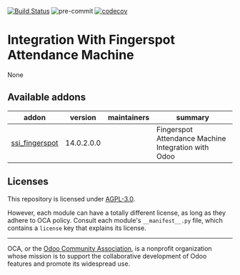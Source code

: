 [![Build Status](https://travis-ci.com/open-synergy/ssi-fingerspot.svg?branch=14.0)](https://travis-ci.com/open-synergy/ssi-fingerspot)
![pre-commit](https://github.com/open-synergy/ssi-fingerspot/actions/workflows/pre-commit.yml/badge.svg)
[![codecov](https://codecov.io/gh/open-synergy/ssi-fingerspot/branch/14.0/graph/badge.svg)](https://codecov.io/gh/open-synergy/ssi-fingerspot)

<!-- /!\ do not modify above this line -->

# Integration With Fingerspot Attendance Machine

None

<!-- /!\ do not modify below this line -->

<!-- prettier-ignore-start -->

[//]: # (addons)

Available addons
----------------
addon | version | maintainers | summary
--- | --- | --- | ---
[ssi_fingerspot](ssi_fingerspot/) | 14.0.2.0.0 |  | Fingerspot Attendance Machine Integration with Odoo

[//]: # (end addons)

<!-- prettier-ignore-end -->

## Licenses

This repository is licensed under [AGPL-3.0](LICENSE).

However, each module can have a totally different license, as long as they adhere to OCA
policy. Consult each module's `__manifest__.py` file, which contains a `license` key
that explains its license.

----

OCA, or the [Odoo Community Association](http://odoo-community.org/), is a nonprofit
organization whose mission is to support the collaborative development of Odoo features
and promote its widespread use.

